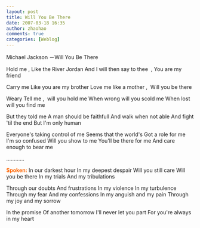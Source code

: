 ```yaml
---
layout: post
title: Will You Be There
date: 2007-03-18 16:35
author: zhaohao
comments: true
categories: [Weblog]
---
```

Michael Jackson －Will You Be There

Hold me , Like the River Jordan
And I will then say to thee  , You are my friend

Carry me Like you are my brother
Love me like a mother ,  Will you be there

Weary
Tell me ,  will you hold me
When wrong will you scold me
When lost will you find me

But they told me
A man should be faithfull
And walk when not able
And fight 'til the end
But I'm only human

Everyone's taking control of me
Seems that the world's
Got a role for me
I'm so confused
Will you show to me
You'll be there for me
And care enough to bear me

…………

<span style="color: #ff6600; font-weight: bold;"> Spoken:</span>
In our darkest hour
In my deepest despair
Will you still care
Will you be there
In my trials
And my tribulations

Through our doubts
And frustrations
In my violence
In my turbulence
Through my fear
And my confessions
In my anguish and my pain
Through my joy and my sorrow

In the promise Of another tomorrow
I'll never let you part
For you're always in my heart
